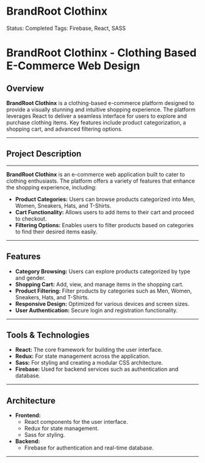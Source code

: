 # BrandRoot Clothinx

Status: Completed
Tags: Firebase, React, SASS

# BrandRoot Clothinx - Clothing Based E-Commerce Web Design

## Overview

**BrandRoot Clothinx** is a clothing-based e-commerce platform designed to provide a visually stunning and intuitive shopping experience. The platform leverages React to deliver a seamless interface for users to explore and purchase clothing items. Key features include product categorization, a shopping cart, and advanced filtering options.

---

## Project Description

---

**BrandRoot Clothinx** is an e-commerce web application built to cater to clothing enthusiasts. The platform offers a variety of features that enhance the shopping experience, including:

- **Product Categories:** Users can browse products categorized into Men, Women, Sneakers, Hats, and T-Shirts.
- **Cart Functionality:** Allows users to add items to their cart and proceed to checkout.
- **Filtering Options:** Enables users to filter products based on categories to find their desired items easily.

---

## Features

- **Category Browsing:** Users can explore products categorized by type and gender.
- **Shopping Cart:** Add, view, and manage items in the shopping cart.
- **Product Filtering:** Filter products by categories such as Men, Women, Sneakers, Hats, and T-Shirts.
- **Responsive Design:** Optimized for various devices and screen sizes.
- **User Authentication:** Secure login and registration functionality.

---

## Tools & Technologies

- **React:** The core framework for building the user interface.
- **Redux:** For state management across the application.
- **Sass:** For styling and creating a modular CSS architecture.
- **Firebase:** Used for backend services such as authentication and database.

---

## Architecture

- **Frontend:**
  - React components for the user interface.
  - Redux for state management.
  - Sass for styling.
- **Backend:**
  - Firebase for authentication and real-time database.

---
